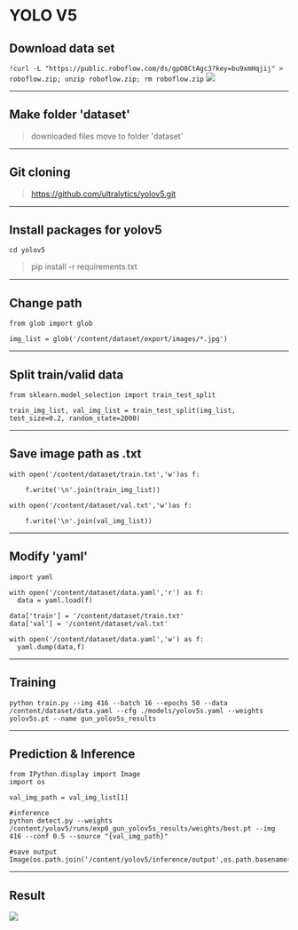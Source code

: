# YOLO V5
## Download data set

`!curl -L "https://public.roboflow.com/ds/gpO8CtAgc3?key=bu9xmHqjij" > roboflow.zip; unzip roboflow.zip; rm roboflow.zip`
![](https://i.imgur.com/vX7WoRO.png)

------------
## Make folder 'dataset'
> downloaded files move to folder 'dataset'

------------

## Git cloning
> https://github.com/ultralytics/yolov5.git

------------
## Install packages for yolov5
`cd yolov5`
> pip install -r requirements.txt

------------
## Change path
    from glob import glob
    
    img_list = glob('/content/dataset/export/images/*.jpg')

------------
## Split train/valid data
    from sklearn.model_selection import train_test_split
    
    train_img_list, val_img_list = train_test_split(img_list, test_size=0.2, random_state=2000)

------------

## Save image path as .txt
    with open('/content/dataset/train.txt','w')as f:
    
    	f.write('\n'.join(train_img_list))
    
    with open('/content/dataset/val.txt','w')as f:
    
    	f.write('\n'.join(val_img_list))

------------

## Modify 'yaml'
    import yaml
	
    with open('/content/dataset/data.yaml','r') as f:
      data = yaml.load(f)
    
    data['train'] = '/content/dataset/train.txt'
    data['val'] = '/content/dataset/val.txt'
	
    with open('/content/dataset/data.yaml','w') as f:
      yaml.dump(data,f)


------------

## Training
    python train.py --img 416 --batch 16 --epochs 50 --data /content/dataset/data.yaml --cfg ./models/yolov5s.yaml --weights yolov5s.pt --name gun_yolov5s_results

------------

## Prediction & Inference
    from IPython.display import Image
    import os
    
    val_img_path = val_img_list[1]
    
    #inference
    python detect.py --weights /content/yolov5/runs/exp0_gun_yolov5s_results/weights/best.pt --img 416 --conf 0.5 --source "{val_img_path}"
    
    #save output
    Image(os.path.join('/content/yolov5/inference/output',os.path.basename(val_img_path)))

------------

## Result
![](https://blog.roboflow.ai/content/images/2020/02/detection.gif)
